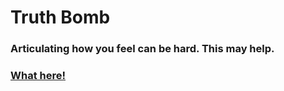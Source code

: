 # Truth Bomb

### Articulating how you feel can be hard. This may help.

### [What here!](https://seanmartinstudio.github.io/Truth-Bomb/)

